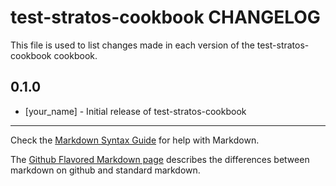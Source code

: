 test-stratos-cookbook CHANGELOG
===============================

This file is used to list changes made in each version of the test-stratos-cookbook cookbook.

0.1.0
-----
- [your_name] - Initial release of test-stratos-cookbook

- - -
Check the [Markdown Syntax Guide](http://daringfireball.net/projects/markdown/syntax) for help with Markdown.

The [Github Flavored Markdown page](http://github.github.com/github-flavored-markdown/) describes the differences between markdown on github and standard markdown.

